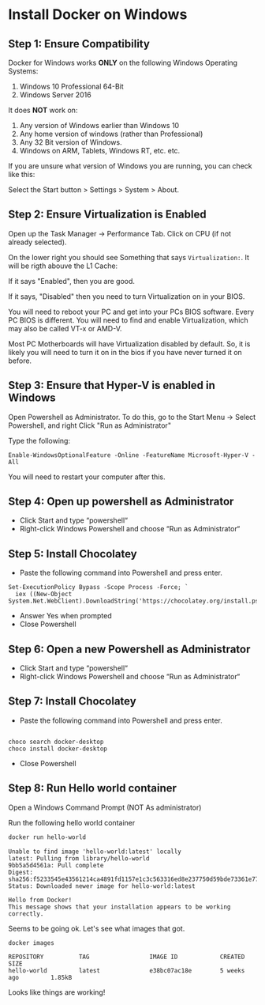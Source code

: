 <link rel='stylesheet' href='../assets/css/main.css'/>

# Install Docker on Windows

## Step 1: Ensure Compatibility

Docker for Windows works **ONLY** on the following Windows Operating Systems:

1. Windows 10 Professional 64-Bit
2. Windows Server 2016

It does **NOT** work on:

1. Any version of Windows earlier than Windows 10
2. Any home version of windows (rather than Professional)
3. Any 32 Bit version of Windows.
4. Windows on ARM, Tablets, Windows RT, etc. etc. 

If you are unsure what version of Windows you are running, you can check like this:

Select the Start button > Settings  > System  > About.


## Step 2: Ensure Virtualization is Enabled

Open up the Task Manager -> Performance Tab. Click on CPU (if not already selected).

On the lower right you should see Something that says `Virtualization:`.  It will be 
rigth abouve the L1 Cache:

If it says "Enabled", then you are good.

If it says, "Disabled" then you need to turn Virtualization on in your BIOS.

You will need to reboot your PC and get into your PCs BIOS software.  Every PC BIOS
is different.  You will need to find and enable Virtualization, which may also be called
VT-x or AMD-V.

Most PC Motherboards will have Virtualization disabled by default.  So, it is likely
you will need to turn it on in the bios if you have never turned it on before.


## Step 3: Ensure that Hyper-V is enabled in Windows

Open Powershell as Administrator.  To do this, go to the Start Menu -> Select Powershell, and right 
Click "Run as Administrator"


Type the following:

```console
Enable-WindowsOptionalFeature -Online -FeatureName Microsoft-Hyper-V -All
```

You will need to restart your computer after this.

## Step 4: Open up powershell as Administrator

 * Click Start and type “powershell“
 * Right-click Windows Powershell and choose “Run as Administrator“

## Step 5: Install Chocolatey

 * Paste the following command into Powershell and press enter.


```console
Set-ExecutionPolicy Bypass -Scope Process -Force; `
  iex ((New-Object System.Net.WebClient).DownloadString('https://chocolatey.org/install.ps1'))
```
 * Answer Yes when prompted
 * Close Powershell


## Step 6: Open a new Powershell as Administrator

 * Click Start and type “powershell“
 * Right-click Windows Powershell and choose “Run as Administrator“


## Step 7: Install Chocolatey

 * Paste the following command into Powershell and press enter.

```console

choco search docker-desktop
choco install docker-desktop

```

 * Close Powershell

## Step 8: Run Hello world container

Open a Windows Command Prompt (NOT As administrator)

Run the following hello world container

```bash
docker run hello-world
```

```console
Unable to find image 'hello-world:latest' locally
latest: Pulling from library/hello-world
9bb5a5d4561a: Pull complete
Digest: sha256:f5233545e43561214ca4891fd1157e1c3c563316ed8e237750d59bde73361e77
Status: Downloaded newer image for hello-world:latest

Hello from Docker!
This message shows that your installation appears to be working correctly.
```

Seems to be going ok.  Let's see what images that got.

```bash
docker images
```

```console
REPOSITORY          TAG                 IMAGE ID            CREATED             SIZE
hello-world         latest              e38bc07ac18e        5 weeks ago         1.85kB
```

Looks like things are working!
